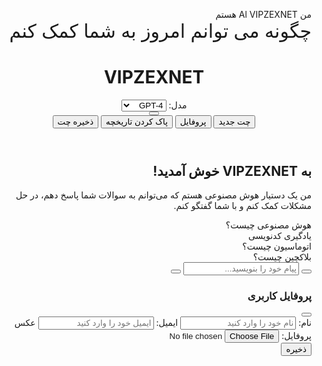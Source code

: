 <!DOCTYPE html>
<html lang="fa" dir="rtl">
<head>
<meta charset="UTF-8">
<meta name="viewport" content="width=device-width, initial-scale=1.0">
<title>VIPZEXNET - چت هوش مصنوعی</title>
<link rel="stylesheet" href="https://cdnjs.cloudflare.com/ajax/libs/font-awesome/6.4.0/css/all.min.css">
<style>
:root {
    --bg-dark: #0d1117;
    --bg-darker: #090c13;
    --text-light: #fff;
    --text-lighter: #f0f6fc;
    --text-muted: #8b949e;
    --brand: #58a6ff;
    --brand-darker: #388bfd;
    --success: #238636;
    --success-darker: #2ea043;
    --card-dark: rgba(33,38,45,0.9);
    --card-darker: rgba(28,32,38,0.95);
    --border-color: #30363d;
    --user-msg: #1c532c;
    --bot-msg: #1f2937;
}

* {
    box-sizing: border-box;
    margin: 0;
    padding: 0;
}

body {
    margin: 0;
    font-family: 'Segoe UI', Tahoma, Geneva, Verdana, sans-serif;
    background: var(--bg-dark);
    color: var(--text-light);
    display: flex;
    flex-direction: column;
    height: 100vh;
    position: relative;
    overflow: hidden;
}

.background-text {
    position: fixed;
    top: 50%;
    left: 50%;
    transform: translate(-50%, -50%);
    font-size: 42px;
    font-weight: bold;
    color: rgba(255, 255, 255, 0.05);
    user-select: none;
    pointer-events: none;
    z-index: 0;
    text-align: center;
    line-height: 1.6;
    max-width: 90%;
    text-shadow: 0px 0px 15px rgba(255, 255, 255, 0.1);
}

.gradient-bg {
    position: fixed;
    top: 0;
    left: 0;
    width: 100%;
    height: 100%;
    background: linear-gradient(125deg, var(--bg-darker) 0%, var(--bg-dark) 30%, #0d2b47 70%, #093d69 100%);
    z-index: -1;
    opacity: 0.8;
}

header {
    background: rgba(22, 27, 34, 0.95);
    padding: 12px 16px;
    display: flex;
    align-items: center;
    justify-content: space-between;
    border-bottom: 1px solid var(--border-color);
    font-size: 16px;
    z-index: 10;
    position: relative;
    backdrop-filter: blur(10px);
    box-shadow: 0 2px 15px rgba(0, 0, 0, 0.2);
}

header h1 {
    margin: 0;
    font-size: 18px;
    color: var(--brand);
    flex: 1;
    white-space: nowrap;
    overflow: hidden;
    text-overflow: ellipsis;
    display: flex;
    align-items: center;
    gap: 8px;
}

.header-actions {
    display: flex;
    align-items: center;
    gap: 10px;
}

#chatWindow {
    flex: 1;
    overflow-y: auto;
    padding: 16px;
    display: flex;
    flex-direction: column;
    gap: 16px;
    z-index: 1;
    position: relative;
    scroll-behavior: smooth;
}

#chatWindow::-webkit-scrollbar {
    width: 8px;
}

#chatWindow::-webkit-scrollbar-track {
    background: rgba(13, 17, 23, 0.5);
    border-radius: 4px;
}

#chatWindow::-webkit-scrollbar-thumb {
    background: var(--border-color);
    border-radius: 4px;
}

#chatWindow::-webkit-scrollbar-thumb:hover {
    background: #484f58;
}

.welcome-container {
    background: var(--card-dark);
    border-radius: 16px;
    padding: 20px;
    margin: 10px 0 20px;
    text-align: center;
    border: 1px solid var(--border-color);
    box-shadow: 0 4px 20px rgba(0, 0, 0, 0.15);
}

.welcome-container h2 {
    color: var(--brand);
    margin-bottom: 12px;
    font-size: 20px;
}

.welcome-container p {
    color: var(--text-muted);
    line-height: 1.6;
    margin-bottom: 15px;
}

.suggestion-chips {
    display: flex;
    flex-wrap: wrap;
    gap: 10px;
    justify-content: center;
    margin-top: 15px;
}

.chip {
    background: rgba(88, 166, 255, 0.15);
    color: var(--brand);
    padding: 8px 16px;
    border-radius: 20px;
    font-size: 14px;
    cursor: pointer;
    transition: all 0.2s ease;
    border: 1px solid rgba(88, 166, 255, 0.3);
}

.chip:hover {
    background: rgba(88, 166, 255, 0.25);
    transform: translateY(-2px);
}

.message {
    max-width: 85%;
    padding: 12px 16px;
    border-radius: 16px;
    line-height: 1.5;
    white-space: pre-wrap;
    position: relative;
    animation: fadeIn 0.3s ease-in-out;
    word-break: break-word;
    font-size: 15px;
    display: flex;
    align-items: flex-start;
    gap: 10px;
    box-shadow: 0 2px 8px rgba(0, 0, 0, 0.1);
}

.user {
    background: var(--user-msg);
    color: var(--text-lighter);
    align-self: flex-end;
    border-bottom-right-radius: 4px;
}

.bot {
    background: var(--bot-msg);
    color: var(--text-lighter);
    align-self: flex-start;
    border-bottom-left-radius: 4px;
}

.msg-time {
    font-size: 11px;
    opacity: 0.7;
    text-align: left;
    margin-top: 6px;
    direction: ltr;
}

.msg-user {
    font-weight: bold;
    font-size: 13px;
    margin-bottom: 4px;
    color: var(--brand);
}

#inputArea {
    display: flex;
    padding: 12px 16px;
    border-top: 1px solid var(--border-color);
    background: rgba(22, 27, 34, 0.95);
    gap: 10px;
    align-items: center;
    z-index: 10;
    position: relative;
    backdrop-filter: blur(10px);
}

#userInput {
    flex: 1;
    padding: 12px 16px;
    border: 1px solid var(--border-color);
    border-radius: 12px;
    background: var(--card-darker);
    color: var(--text-light);
    font-size: 15px;
    outline: none;
    transition: all 0.2s ease;
}

#userInput:focus {
    border-color: var(--brand);
    box-shadow: 0 0 0 2px rgba(88, 166, 255, 0.2);
}

#sendBtn, #uploadBtn {
    padding: 12px 16px;
    background: var(--brand);
    border: none;
    border-radius: 12px;
    cursor: pointer;
    color: #fff;
    font-size: 15px;
    display: flex;
    align-items: center;
    justify-content: center;
    transition: all 0.2s ease;
}

#sendBtn:hover, #uploadBtn:hover {
    background: var(--brand-darker);
    transform: translateY(-1px);
}

#sendBtn:active, #uploadBtn:active {
    transform: translateY(0);
}

#historyMenu {
    display: none;
    position: absolute;
    top: 100%;
    right: 0;
    background: var(--card-dark);
    border: 1px solid var(--border-color);
    border-radius: 12px;
    width: 280px;
    z-index: 100;
    max-height: 350px;
    overflow-y: auto;
    font-size: 14px;
    margin-top: 8px;
    box-shadow: 0 10px 25px rgba(0, 0, 0, 0.2);
    backdrop-filter: blur(10px);
}

#historyMenu button {
    width: 100%;
    padding: 10px 14px;
    border: none;
    background: none;
    color: var(--text-light);
    text-align: right;
    cursor: pointer;
    font-size: 14px;
    display: flex;
    align-items: center;
    gap: 8px;
    transition: all 0.2s ease;
    border-bottom: 1px solid rgba(48, 54, 61, 0.3);
}

#historyMenu button:last-child {
    border-bottom: none;
}

#historyMenu button:hover {
    background: rgba(88, 166, 255, 0.1);
}

#menuContainer {
    position: relative;
    z-index: 1;
}

#profileModal {
    display: none;
    position: fixed;
    top: 50%;
    left: 50%;
    transform: translate(-50%, -50%);
    background: var(--card-dark);
    border: 1px solid var(--border-color);
    border-radius: 16px;
    padding: 20px;
    z-index: 200;
    width: 90%;
    max-width: 400px;
    color: var(--text-light);
    box-shadow: 0 20px 40px rgba(0, 0, 0, 0.3);
    backdrop-filter: blur(10px);
}

.modal-header {
    display: flex;
    justify-content: space-between;
    align-items: center;
    margin-bottom: 20px;
    padding-bottom: 12px;
    border-bottom: 1px solid var(--border-color);
}

.modal-header h3 {
    color: var(--brand);
    font-size: 18px;
}

#closeProfile {
    background: none;
    border: none;
    color: var(--text-muted);
    font-size: 20px;
    cursor: pointer;
    transition: all 0.2s;
}

#closeProfile:hover {
    color: var(--text-light);
}

#profileModal label {
    display: block;
    margin-bottom: 6px;
    color: var(--text-muted);
    font-size: 14px;
}

#profileModal input {
    width: 100%;
    margin-bottom: 16px;
    padding: 10px 12px;
    background: var(--bg-dark);
    color: var(--text-light);
    border: 1px solid var(--border-color);
    border-radius: 8px;
    font-size: 14px;
    outline: none;
    transition: all 0.2s;
}

#profileModal input:focus {
    border-color: var(--brand);
    box-shadow: 0 0 0 2px rgba(88, 166, 255, 0.2);
}

.modal-footer {
    display: flex;
    justify-content: flex-end;
    gap: 10px;
    margin-top: 10px;
}

#saveProfile {
    background: var(--success);
    color: #fff;
    padding: 8px 16px;
    border-radius: 8px;
    border: none;
    cursor: pointer;
    transition: all 0.2s;
}

#saveProfile:hover {
    background: var(--success-darker);
}

.typing {
    font-style: italic;
    opacity: 0.7;
}

.typing-dots {
    display: inline-flex;
    align-items: center;
    gap: 3px;
}

.typing-dots span {
    width: 6px;
    height: 6px;
    border-radius: 50%;
    background-color: var(--text-muted);
    animation: typingAnimation 1.4s infinite ease-in-out;
}

.typing-dots span:nth-child(1) { animation-delay: 0s; }
.typing-dots span:nth-child(2) { animation-delay: 0.2s; }
.typing-dots span:nth-child(3) { animation-delay: 0.4s; }

.message img.avatar {
    width: 36px;
    height: 36px;
    border-radius: 50%;
    object-fit: cover;
    flex-shrink: 0;
}

.message img.attachment {
    max-width: 100%;
    border-radius: 12px;
    margin-top: 8px;
    border: 1px solid var(--border-color);
}

.model-selector {
    display: flex;
    align-items: center;
    gap: 8px;
    color: var(--text-muted);
    font-size: 13px;
    margin-left: 15px;
}

.model-selector select {
    background: var(--bg-dark);
    color: var(--text-light);
    border: 1px solid var(--border-color);
    border-radius: 6px;
    padding: 4px 8px;
    font-size: 13px;
    outline: none;
    cursor: pointer;
}

@keyframes fadeIn {
    from { opacity: 0; transform: translateY(10px); }
    to { opacity: 1; transform: translateY(0); }
}

@keyframes typingAnimation {
    0%, 100% { transform: scale(0.8); opacity: 0.5; }
    50% { transform: scale(1.2); opacity: 1; }
}

@media (max-width: 768px) {
    .background-text {
        font-size: 28px;
    }
    
    .message {
        max-width: 90%;
        font-size: 14px;
    }
    
    header h1 {
        font-size: 16px;
    }
    
    .header-actions {
        gap: 5px;
    }
    
    .model-selector {
        display: none;
    }
    
    #historyMenu {
        width: 250px;
    }
}

.notification {
    position: fixed;
    bottom: 20px;
    right: 20px;
    background: var(--success);
    color: white;
    padding: 12px 20px;
    border-radius: 12px;
    box-shadow: 0 5px 15px rgba(0, 0, 0, 0.2);
    z-index: 1000;
    animation: slideIn 0.3s ease-out;
    display: flex;
    align-items: center;
    gap: 10px;
}

@keyframes slideIn {
    from { transform: translateX(100px); opacity: 0; }
    to { transform: translateX(0); opacity: 1; }
}
</style>
</head>
<body>

<div class="gradient-bg"></div>
<div class="background-text">من Al VIPZEXNET هستم<br><span style="font-size: 30px;">چگونه می توانم امروز به شما کمک کنم</span></div>

<header>
  <h1><i class="fas fa-robot"></i> VIPZEXNET</h1>
  <div class="header-actions">
    <div class="model-selector">
      <span>مدل:</span>
      <select id="modelSelect">
        <option value="openai-large">GPT-4</option>
        <option value="openai-medium">GPT-3.5</option>
        <option value="claude">Claude</option>
        <option value="llama">Llama 2</option>
      </select>
    </div>
    <div id="menuContainer">
      <button id="menuBtn" title="منو"><i class="fas fa-ellipsis-v"></i></button>
      <div id="historyMenu">
        <button id="newChat"><i class="fas fa-plus"></i> چت جدید</button>
        <button id="profileBtn"><i class="fas fa-user"></i> پروفایل</button>
        <button id="clearHistoryBtn"><i class="fas fa-trash"></i> پاک کردن تاریخچه</button>
        <button id="exportBtn"><i class="fas fa-download"></i> ذخیره چت</button>
        <div id="chatHistoryList"></div>
      </div>
    </div>
  </div>
</header>

<div id="chatWindow">
  <div class="welcome-container">
    <h2>به VIPZEXNET خوش آمدید!</h2>
    <p>من یک دستیار هوش مصنوعی هستم که می‌توانم به سوالات شما پاسخ دهم، در حل مشکلات کمک کنم و با شما گفتگو کنم.</p>
    <div class="suggestion-chips">
      <div class="chip" data-prompt="هوش مصنوعی چیست؟">هوش مصنوعی چیست؟</div>
      <div class="chip" data-prompt="چگونه می توانم کدنویسی یاد بگیرم؟">یادگیری کدنویسی</div>
      <div class="chip" data-prompt="اتوماسیون چیست و چه کاربردی دارد؟">اتوماسیون چیست؟</div>
      <div class="chip" data-prompt="تکنولوژی بلاکچین را توضیح بده">بلاکچین چیست؟</div>
    </div>
  </div>
</div>

<div id="inputArea">
  <button id="uploadBtn" title="افزودن فایل"><i class="fas fa-paperclip"></i></button>
  <input type="text" id="userInput" placeholder="پیام خود را بنویسید..." onkeydown="if(event.key==='Enter'){sendMessage()}">
  <button id="sendBtn" onclick="sendMessage()"><i class="fas fa-paper-plane"></i></button>
</div>

<div id="profileModal">
  <div class="modal-header">
    <h3>پروفایل کاربری</h3>
    <button id="closeProfile"><i class="fas fa-times"></i></button>
  </div>
  <label>نام:</label>
  <input type="text" id="profileName" placeholder="نام خود را وارد کنید">
  <label>ایمیل:</label>
  <input type="email" id="profileEmail" placeholder="ایمیل خود را وارد کنید">
  <label>عکس پروفایل:</label>
  <input type="file" id="profileAvatar" accept="image/*">
  <div class="modal-footer">
    <button id="saveProfile"><i class="fas fa-save"></i> ذخیره</button>
  </div>
</div>

<input type="file" id="fileInput" style="display:none" accept="image/*,.txt,.pdf,.doc,.docx">

<script>
// متغیرهای全局
let selectedModel = "openai-large";
const chatWindow = document.getElementById("chatWindow");
const userInput = document.getElementById("userInput");
const modelSelect = document.getElementById("modelSelect");
let currentChatId = "default";

// مقداردهی اولیه
document.addEventListener("DOMContentLoaded", function() {
  loadChatHistory();
  loadUserProfile();
  setupEventListeners();
  
  // تنظیم مدل انتخابی
  modelSelect.value = selectedModel;
  modelSelect.addEventListener("change", () => {
    selectedModel = modelSelect.value;
    showNotification(`مدل به ${modelSelect.options[modelSelect.selectedIndex].text} تغییر کرد`);
  });
});

// بارگذاری تاریخچه چت
function loadChatHistory() {
  const history = JSON.parse(localStorage.getItem(`chatHistory_${currentChatId}`) || "[]");
  chatWindow.innerHTML = '';
  
  // اضافه کردن welcome message
  const welcomeMsg = document.querySelector('.welcome-container');
  if (welcomeMsg) {
    chatWindow.appendChild(welcomeMsg);
  }
  
  history.forEach(msg => {
    addMessage(msg.text, msg.sender, false, msg.time, msg.name, msg.img);
  });
  
  // اضافه کردن event listeners برای chips
  document.querySelectorAll('.chip').forEach(chip => {
    chip.addEventListener('click', () => {
      userInput.value = chip.getAttribute('data-prompt');
      sendMessage();
    });
  });
}

// ذخیره پیام در تاریخچه
function saveMessage(text, sender, time, name = null, img = null) {
  const history = JSON.parse(localStorage.getItem(`chatHistory_${currentChatId}`) || "[]");
  history.push({ text, sender, time, name, img });
  localStorage.setItem(`chatHistory_${currentChatId}`, JSON.stringify(history));
}

// افزودن پیام به چت
function addMessage(text, sender, save = true, time = null, name = null, img = null, isTyping = false) {
  const msgDiv = document.createElement("div");
  msgDiv.className = `message ${sender}`;
  
  if (!time) time = new Date().toLocaleTimeString([], { hour: '2-digit', minute: '2-digit' });
  
  let profile = JSON.parse(localStorage.getItem("userProfile") || "{}");
  let userDisplay = name ? `<div class="msg-user">${name}</div>` : "";
  
  let avatarTag = "";
  if (sender === "user" && profile.avatar) {
    avatarTag = `<img src="${profile.avatar}" class="avatar">`;
  } else if (sender === "bot") {
    avatarTag = `<img src="https://api.dicebear.com/6.x/bottts-neutral/svg?seed=VIPZEXNET" class="avatar">`;
  }
  
  let imgTag = img ? `<img src="${img}" class="attachment">` : "";
  
  let messageContent = text;
  if (isTyping) {
    messageContent = `<div class="typing-dots"><span></span><span></span><span></span></div>`;
  }
  
  msgDiv.innerHTML = `
    ${avatarTag}
    <div style="flex:1">
      ${userDisplay}
      <span>${messageContent}</span>
      ${imgTag}
      <div class="msg-time">${time}</div>
    </div>
  `;
  
  chatWindow.appendChild(msgDiv);
  chatWindow.scrollTop = chatWindow.scrollHeight;
  
  if (save) saveMessage(text, sender, time, name, img);
  
  // امکان ویرایش پیام با دابل کلیک
  if (sender === "user") {
    msgDiv.addEventListener('dblclick', () => {
      const newText = prompt("ویرایش پیام:", text);
      if (newText !== null) {
        msgDiv.querySelector("span").textContent = newText;
        updateMessageInHistory(text, newText);
      }
    });
  }
  
  return msgDiv;
}

// به روزرسانی پیام در تاریخچه
function updateMessageInHistory(oldText, newText) {
  const history = JSON.parse(localStorage.getItem(`chatHistory_${currentChatId}`) || "[]");
  const msg = history.find(m => m.text === oldText && m.sender === "user");
  if (msg) {
    msg.text = newText;
    localStorage.setItem(`chatHistory_${currentChatId}`, JSON.stringify(history));
  }
}

// ارسال پیام
async function sendMessage() {
  const text = userInput.value.trim();
  if (!text) return;
  
  const profile = JSON.parse(localStorage.getItem("userProfile") || "{}");
  addMessage(text, "user", true, null, profile.name || "شما");
  userInput.value = "";
  
  const loadingMsg = addMessage("در حال پردازش درخواست شما...", "bot", false, null, null, null, true);
  
  try {
    // شبیه‌سازی تاخیر برای پاسخ
    setTimeout(async () => {
      try {
        // در اینجا می‌توانید از API واقعی استفاده کنید
        // const response = await fetch(`https://api.example.com/chat?model=${selectedModel}&prompt=${encodeURIComponent(text)}`);
        // const data = await response.json();
        
        // پاسخ شبیه‌سازی شده
        const responses = {
          "openai-large": "این یک پاسخ از مدل GPT-4 است. من می‌توانم به سوالات پیچیده پاسخ دهم و مسائل مختلف را حل کنم.",
          "openai-medium": "این پاسخ از مدل GPT-3.5 است. من می‌توانم به بسیاری از سوالات شما پاسخ دهم.",
          "claude": "این پاسخ از مدل Claude است. من بر روی مکالمات طبیعی و درک عمیق متن تخصص دارم.",
          "llama": "این پاسخ از مدل Llama 2 است. من یک مدل متن باز با قابلیت‌های پیشرفته هستم."
        };
        
        const responseText = responses[selectedModel] || "من یک دستیار هوش مصنوعی هستم و می‌توانم به شما کمک کنم. لطفاً سوال خود را بپرسید.";
        
        loadingMsg.remove();
        addMessage(responseText, "bot");
      } catch (err) {
        loadingMsg.remove();
        addMessage("❌ خطا در دریافت پاسخ از سرور", "bot");
        console.error(err);
      }
    }, 1500);
  } catch (err) {
    loadingMsg.remove();
    addMessage("❌ خطا در ارسال درخواست", "bot");
    console.error(err);
  }
}

// مدیریت آپلود فایل
function setupFileUpload() {
  const uploadBtn = document.getElementById("uploadBtn");
  const fileInput = document.getElementById("fileInput");
  
  uploadBtn.addEventListener("click", () => fileInput.click());
  
  fileInput.addEventListener("change", (e) => {
    const file = e.target.files[0];
    if (!file) return;
    
    const reader = new FileReader();
    reader.onload = function() {
      const profile = JSON.parse(localStorage.getItem("userProfile") || "{}");
      
      if (file.type.startsWith("image/")) {
        addMessage("تصویر ارسال شده", "user", true, null, profile.name || "شما", reader.result);
      } else if (file.type === "text/plain") {
        addMessage(`فایل متنی: ${file.name}\n${reader.result}`, "user");
      } else {
        addMessage(`فایل ارسال شده: ${file.name}`, "user");
      }
    };
    reader.readAsDataURL(file);
    
    // reset file input
    fileInput.value = "";
  });
}

// مدیریت منو و تاریخچه
function setupMenu() {
  const menuBtn = document.getElementById("menuBtn");
  const historyMenu = document.getElementById("historyMenu");
  const chatHistoryList = document.getElementById("chatHistoryList");
  const newChatBtn = document.getElementById("newChat");
  const clearHistoryBtn = document.getElementById("clearHistoryBtn");
  const exportBtn = document.getElementById("exportBtn");
  
  menuBtn.addEventListener("click", (e) => {
    e.stopPropagation();
    historyMenu.style.display = historyMenu.style.display === "block" ? "none" : "block";
    renderHistoryList();
  });
  
  newChatBtn.addEventListener("click", () => {
    if (confirm("آیا مطمئن هستید که می‌خواهید یک چت جدید شروع کنید؟")) {
      currentChatId = Date.now().toString();
      localStorage.setItem("currentChatId", currentChatId);
      chatWindow.innerHTML = '';
      loadChatHistory();
      historyMenu.style.display = "none";
      showNotification("چت جدید شروع شد");
    }
  });
  
  clearHistoryBtn.addEventListener("click", () => {
    if (confirm("آیا مطمئن هستید که می‌خواهید تمام تاریخچه چت پاک شود؟")) {
      localStorage.removeItem(`chatHistory_${currentChatId}`);
      chatWindow.innerHTML = '';
      loadChatHistory();
      historyMenu.style.display = "none";
      showNotification("تاریخچه چت پاک شد");
    }
  });
  
  exportBtn.addEventListener("click", () => {
    const history = JSON.parse(localStorage.getItem(`chatHistory_${currentChatId}`) || "[]");
    const chatText = history.map(msg => `${msg.sender === 'user' ? 'شما' : 'ربات'}: ${msg.text}`).join('\n\n');
    
    const blob = new Blob([chatText], { type: 'text/plain' });
    const url = URL.createObjectURL(blob);
    const a = document.createElement('a');
    a.href = url;
    a.download = `vipzexnet-chat-${new Date().toLocaleDateString('fa-IR')}.txt`;
    document.body.appendChild(a);
    a.click();
    document.body.removeChild(a);
    URL.revokeObjectURL(url);
    
    historyMenu.style.display = "none";
    showNotification("چت با موفقیت ذخیره شد");
  });
  
  // بستن منو با کلیک خارج از آن
  document.addEventListener("click", (e) => {
    if (!historyMenu.contains(e.target) && e.target !== menuBtn) {
      historyMenu.style.display = "none";
    }
  });
}

// نمایش لیست تاریخچه
function renderHistoryList() {
  const history = JSON.parse(localStorage.getItem(`chatHistory_${currentChatId}`) || "[]");
  chatHistoryList.innerHTML = "";
  
  if (history.length === 0) {
    const emptyMsg = document.createElement("div");
    emptyMsg.style.padding = "10px";
    emptyMsg.style.color = "var(--text-muted)";
    emptyMsg.style.textAlign = "center";
    emptyMsg.textContent = "تاریخچه‌ای وجود ندارد";
    chatHistoryList.appendChild(emptyMsg);
    return;
  }
  
  history.forEach((msg, index) => {
    if (index > 9) return; // فقط 10 آیتم آخر نمایش داده شود
    
    const btn = document.createElement("button");
    btn.innerHTML = `${msg.sender === "user" ? "<i class='fas fa-user'></i>" : "<i class='fas fa-robot'></i>"} ${msg.text.slice(0, 30)}${msg.text.length > 30 ? "..." : ""}`;
    
    btn.addEventListener("click", () => {
      alert(`پیام کامل:\n\n${msg.text}\n\nزمان: ${msg.time}`);
    });
    
    chatHistoryList.appendChild(btn);
  });
}

// مدیریت پروفایل کاربر
function setupProfile() {
  const profileBtn = document.getElementById("profileBtn");
  const profileModal = document.getElementById("profileModal");
  const closeProfile = document.getElementById("closeProfile");
  const saveProfile = document.getElementById("saveProfile");
  const profileName = document.getElementById("profileName");
  const profileEmail = document.getElementById("profileEmail");
  const profileAvatar = document.getElementById("profileAvatar");
  
  profileBtn.addEventListener("click", () => {
    profileModal.style.display = "block";
    const profile = JSON.parse(localStorage.getItem("userProfile") || "{}");
    profileName.value = profile.name || "";
    profileEmail.value = profile.email || "";
  });
  
  closeProfile.addEventListener("click", () => {
    profileModal.style.display = "none";
  });
  
  saveProfile.addEventListener("click", () => {
    const profile = {
      name: profileName.value.trim(),
      email: profileEmail.value.trim()
    };
    
    if (profileAvatar.files[0]) {
      const reader = new FileReader();
      reader.onload = function() {
        profile.avatar = reader.result;
        localStorage.setItem("userProfile", JSON.stringify(profile));
        showNotification("پروفایل با موفقیت ذخیره شد");
        profileModal.style.display = "none";
      };
      reader.readAsDataURL(profileAvatar.files[0]);
    } else {
      const oldProfile = JSON.parse(localStorage.getItem("userProfile") || "{}");
      if (oldProfile.avatar) profile.avatar = oldProfile.avatar;
      localStorage.setItem("userProfile", JSON.stringify(profile));
      showNotification("پروفایل با موفقیت ذخیره شد");
      profileModal.style.display = "none";
    }
  });
  
  // بستن مودال با کلیک خارج از آن
  profileModal.addEventListener("click", (e) => {
    if (e.target === profileModal) {
      profileModal.style.display = "none";
    }
  });
}

// بارگذاری پروفایل کاربر
function loadUserProfile() {
  const profile = JSON.parse(localStorage.getItem("userProfile") || "{}");
  if (!profile.name) {
    // اگر پروفایل وجود ندارد، پس از 2 ثانیه مودال پروفایل نمایش داده شود
    setTimeout(() => {
      document.getElementById("profileModal").style.display = "block";
    }, 2000);
  }
}

// نمایش نوتیفیکیشن
function showNotification(message) {
  const notification = document.createElement("div");
  notification.className = "notification";
  notification.innerHTML = `<i class="fas fa-check-circle"></i> ${message}`;
  
  document.body.appendChild(notification);
  
  setTimeout(() => {
    notification.remove();
  }, 3000);
}

// تنظیم کلیه event listeners
function setupEventListeners() {
  setupFileUpload();
  setupMenu();
  setupProfile();
  
  // بستن مودال پروفایل با کلید ESC
  document.addEventListener("keydown", (e) => {
    if (e.key === "Escape") {
      document.getElementById("profileModal").style.display = "none";
      document.getElementById("historyMenu").style.display = "none";
    }
  });
}
</script>
</body>
</html>

